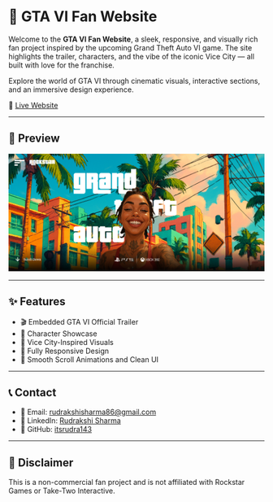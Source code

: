 # 🌆 GTA VI Fan Website

Welcome to the **GTA VI Fan Website**, a sleek, responsive, and visually rich fan project inspired by the upcoming Grand Theft Auto VI game. The site highlights the trailer, characters, and the vibe of the iconic Vice City — all built with love for the franchise.

Explore the world of GTA VI through cinematic visuals, interactive sections, and an immersive design experience.

🔗 [Live Website](https://gta-rs.netlify.app/)

---

## 📸 Preview

![Homepage Screenshot](public/image.png)

---

## ✨ Features

- 🎬 Embedded GTA VI Official Trailer  
- 👥 Character Showcase  
- 🌇 Vice City-Inspired Visuals  
- 📱 Fully Responsive Design  
- 🎨 Smooth Scroll Animations and Clean UI  

---


## 📞 Contact

- 📧 Email: [rudrakshisharma86@gmail.com](mailto:rudrakshisharma86@gmail.com)  
- 💼 LinkedIn: [Rudrakshi Sharma](https://www.linkedin.com/in/rudrakshi-sharma/)  
- 🐙 GitHub: [itsrudra143](https://github.com/itsrudra143)

---

## 📄 Disclaimer

This is a non-commercial fan project and is not affiliated with Rockstar Games or Take-Two Interactive.
